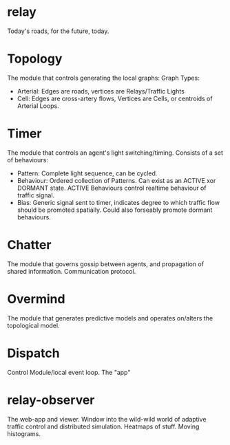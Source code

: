 relay
=

Today's roads, for the future, today.


Topology
==
The module that controls generating the local graphs:
Graph Types:
* Arterial: Edges are roads, vertices are Relays/Traffic Lights
* Cell: Edges are cross-artery flows, Vertices are Cells, or centroids of Arterial Loops.

Timer
==
The module that controls an agent's light switching/timing. Consists of a set of behaviours:
* Pattern: Complete light sequence, can be cycled.
* Behaviour: Ordered collection of Patterns. Can exist as an ACTIVE xor DORMANT state. ACTIVE Behaviours control realtime behaviour of traffic signal.
* Bias: Generic signal sent to timer, indicates degree to which traffic flow should be promoted spatially. Could also forseably promote dormant behaviours.

Chatter
==
The module that governs gossip between agents, and propagation of shared information. Communication protocol.

Overmind
==
The module that generates predictive models and operates on/alters the topological model.

Dispatch
==
Control Module/local event loop. The "app"

relay-observer
=

The web-app and viewer. Window into the wild-wild world of adaptive traffic control and distributed simulation. Heatmaps of stuff. Moving histograms.




